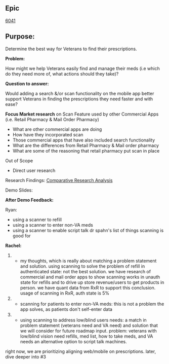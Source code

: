 ## Epic

[6041](https://github.com/department-of-veterans-affairs/va-mobile-app/issues/6041)

## Purpose:
Determine the best way for Veterans to find their prescriptions.

**Problem:**

How might we help Veterans easily find and manage their meds (i.e which do they need more of, what actions should they take)?

**Question to answer:** 

Would adding a search &/or scan functionality on the mobile app better support Veterans in finding the prescriptions they need faster and with ease?

**Focus Market research** on Scan Feature used by other Commercial Apps (i.e. Retail Pharmacy & Mail Order Pharmacy)

- What are other commercial apps are doing
- How have they incorporated scan
- Those commercial apps that have also included search functionality
- What are the differences from Retail Pharmacy & Mail order pharmacy
- What are some of the reasoning that retail pharmacy put scan in place

Out of Scope

- Direct user research

Research Findings: [Comparative Research Analysis](https://github.com/department-of-veterans-affairs/va.gov-team/tree/master/products/va-mobile-app/features/medication/Research)


Demo Slides: 


**After Demo Feedback:**

Ryan:
- using a scanner to refill
- using a scanner to enter non-VA meds
- using a scanner to enable script talk
dr spahn's list of things scanning is good for

**Rachel:** 

1. - my thoughts, which is really about matching a problem statement and solution.
using scanning to solve the problem of refill in authenticated state: not the best solution. we have research of commercial and mail order apps to show scanning works in unauth state for refills and to drive up store revenue/users to get products in person. we have quant data from RxR to support this conclusion. usage of scanning in RxR, auth state is 5%
2. - scanning for patients to enter non-VA meds: this is not a problem the app solves, as patients don't self-enter data
3. - using scanning to address low/blind users needs: a match in problem statement (veterans need and VA need) and solution that we will consider for future roadmap input. problem: veterans with low/blind vision need refills, med list, how to take meds, and VA needs an alternative option to script talk machines.

  right now, we are prioritizing aligning web/mobile on prescriptions. later, dive deeper into #3
